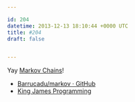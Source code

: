 ```yaml
---

id: 204
datetime: 2013-12-13 18:10:44 +0000 UTC
title: #204
draft: false


---
```


Yay [Markov Chains](https://en.wikipedia.org/wiki/Markov_chain)! 

 
 * [Barrucadu/markov · GitHub](https://github.com/Barrucadu/markov)
 * [King James Programming](http://kingjamesprogramming.tumblr.com/)


